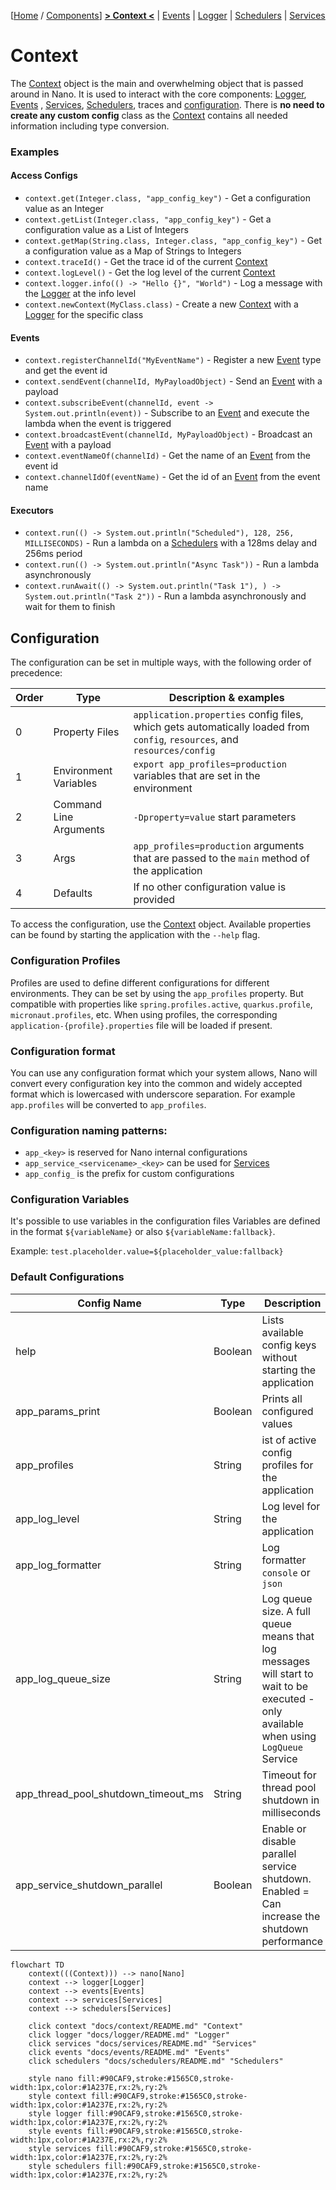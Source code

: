 [[Home](../../README.md) / [Components](../../README.md#-components)] 
 [**> Context <**](README.md)
| [Events](../events/README.md)
| [Logger](../logger/README.md)
| [Schedulers](../schedulers/README.md)
| [Services](../services/README.md) 

# Context

The [Context](../context/README.md) object is the main and overwhelming object that is passed around in Nano.
It is used to interact with the core
components: [Logger](../logger/README.md), [Events](../events/README.md) , [Services](../services/README.md), [Schedulers](../schedulers/README.md),
traces and
[configuration](#configuration).
There is **no need to create any custom config** class as the [Context](../context/README.md) contains all needed
information including type conversion.

### Examples

#### Access Configs

* `context.get(Integer.class, "app_config_key")` - Get a configuration value as an Integer
* `context.getList(Integer.class, "app_config_key")` - Get a configuration value as a List of Integers
* `context.getMap(String.class, Integer.class, "app_config_key")` - Get a configuration value as a Map of Strings to
  Integers
* `context.traceId()` - Get the trace id of the current [Context](../context/README.md)
* `context.logLevel()` - Get the log level of the current [Context](../context/README.md)
* `context.logger.info(() -> "Hello {}", "World")` - Log a message with the [Logger](../logger/README.md) at the info level
* `context.newContext(MyClass.class)` - Create a new [Context](../context/README.md) with a [Logger](../logger/README.md) for the specific class

#### Events

* `context.registerChannelId("MyEventName")` - Register a new [Event](../events/README.md)  type and get the event id
* `context.sendEvent(channelId, MyPayloadObject)` - Send an [Event](../events/README.md)  with a payload
* `context.subscribeEvent(channelId, event -> System.out.println(event))` - Subscribe to an [Event](../events/README.md)  and execute the lambda
  when the event is triggered
* `context.broadcastEvent(channelId, MyPayloadObject)` - Broadcast an [Event](../events/README.md) with a payload
* `context.eventNameOf(channelId)` - Get the name of an [Event](../events/README.md) from the event id
* `context.channelIdOf(eventName)` - Get the id of an [Event](../events/README.md) from the event name

#### Executors

* `context.run(() -> System.out.println("Scheduled"), 128, 256, MILLISECONDS)` - Run a lambda on a [Schedulers](../schedulers/README.md) with a 128ms delay and 256ms period
* `context.run(() -> System.out.println("Async Task"))` - Run a lambda asynchronously
* `context.runAwait(() -> System.out.println("Task 1"), ) -> System.out.println("Task 2"))` - Run a lambda
  asynchronously and wait for them to finish

## Configuration

The configuration can be set in multiple ways, with the following order of precedence:

| Order | Type                   | Description & examples                                                                                                    |
|-------|------------------------|---------------------------------------------------------------------------------------------------------------------------|
| 0     | Property Files         | `application.properties` config files, which gets automatically loaded from `config`, `resources`, and `resources/config` |
| 1     | Environment Variables  | `export app_profiles=production` variables that are set in the environment                                                |
| 2     | Command Line Arguments | `-Dproperty=value` start parameters                                                                                       |
| 3     | Args                   | `app_profiles=production` arguments that are passed to the `main` method of the application                               |
| 4     | Defaults               | If no other configuration value is provided                                                                               |

To access the configuration, use the [Context](../context/README.md) object.
Available properties can be found by starting the application with the `--help` flag.

### Configuration Profiles

Profiles are used to define different configurations for different environments.
They can be set by using the `app_profiles` property. But compatible with properties
like `spring.profiles.active`, `quarkus.profile`, `micronaut.profiles`, etc.
When using profiles, the corresponding `application-{profile}.properties` file will be loaded if present.

### Configuration format

You can use any configuration format which your system allows, Nano will convert every configuration key into the common
and widely accepted format which is lowercased with underscore separation. For example `app.profiles` will be converted
to `app_profiles`.

### Configuration naming patterns:

* `app_<key>` is reserved for Nano internal configurations
* `app_service_<servicename>_<key>` can be used for [Services](../services/README.md)
* `app_config_` is the prefix for custom configurations

### Configuration Variables

It's possible to use variables in the configuration files
Variables are defined in the format `${variableName}` or also `${variableName:fallback}`.

Example: `test.placeholder.value=${placeholder_value:fallback}`

### Default Configurations

| Config Name                         | Type    | Description                                                                                                                           |
|-------------------------------------|---------|---------------------------------------------------------------------------------------------------------------------------------------|
| help                                | Boolean | Lists available config keys without starting the application                                                                          |
| app_params_print                    | Boolean | Prints all configured values                                                                                                          |
| app_profiles                        | String  | ist of active config profiles for the application                                                                                     |
| app_log_level                       | String  | Log level for the application                                                                                                         |
| app_log_formatter                   | String  | Log formatter `console` or `json`                                                                                                     |
| app_log_queue_size                  | String  | Log queue size. A full queue means that log messages will start to wait to be executed - only available when using `LogQueue` Service |
| app_thread_pool_shutdown_timeout_ms | String  | Timeout for thread pool shutdown in milliseconds                                                                                      |
| app_service_shutdown_parallel       | Boolean | Enable or disable parallel service shutdown. Enabled = Can increase the shutdown performance                                          |


```mermaid
flowchart TD
    context(((Context))) --> nano[Nano]
    context --> logger[Logger]
    context --> events[Events]
    context --> services[Services]
    context --> schedulers[Services]
    
    click context "docs/context/README.md" "Context"
    click logger "docs/logger/README.md" "Logger"
    click services "docs/services/README.md" "Services"
    click events "docs/events/README.md" "Events"
    click schedulers "docs/schedulers/README.md" "Schedulers"
    
    style nano fill:#90CAF9,stroke:#1565C0,stroke-width:1px,color:#1A237E,rx:2%,ry:2%
    style context fill:#90CAF9,stroke:#1565C0,stroke-width:1px,color:#1A237E,rx:2%,ry:2%
    style logger fill:#90CAF9,stroke:#1565C0,stroke-width:1px,color:#1A237E,rx:2%,ry:2%
    style events fill:#90CAF9,stroke:#1565C0,stroke-width:1px,color:#1A237E,rx:2%,ry:2%
    style services fill:#90CAF9,stroke:#1565C0,stroke-width:1px,color:#1A237E,rx:2%,ry:2%
    style schedulers fill:#90CAF9,stroke:#1565C0,stroke-width:1px,color:#1A237E,rx:2%,ry:2%
```

